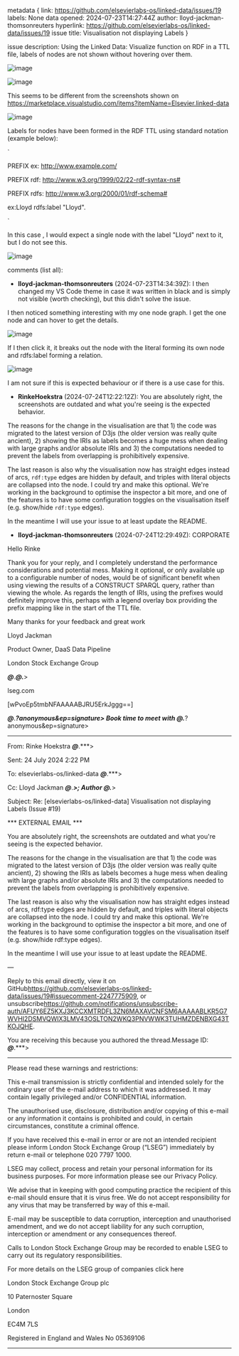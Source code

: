 metadata {
link: https://github.com/elsevierlabs-os/linked-data/issues/19
labels: None
data opened: 2024-07-23T14:27:44Z
author: lloyd-jackman-thomsonreuters
hyperlink: https://github.com/elsevierlabs-os/linked-data/issues/19
issue title: Visualisation not displaying Labels
}

issue description:
Using the Linked Data: Visualize function on RDF in a TTL file, labels of nodes are not shown without hovering over them.

![image](https://github.com/user-attachments/assets/70f4111d-c864-4305-8bd5-cabe0aa82a9a)

![image](https://github.com/user-attachments/assets/71aba35d-cc23-453f-86f0-e5975fe53105)

This seems to be different from the screenshots shown on https://marketplace.visualstudio.com/items?itemName=Elsevier.linked-data

![image](https://github.com/user-attachments/assets/6970640a-7fac-43be-b2b8-03228997dd98)

Labels for nodes have been formed in the RDF TTL using standard notation (example below):

`
PREFIX  ex:     <http://www.example.com/>
PREFIX  rdf:    <http://www.w3.org/1999/02/22-rdf-syntax-ns#>
PREFIX  rdfs:   <http://www.w3.org/2000/01/rdf-schema#>

ex:Lloyd rdfs:label "Lloyd".
`
In this case , I would expect a single node with the label "Lloyd" next to it, but I do not see this.

![image](https://github.com/user-attachments/assets/f40bac99-ec58-4f6c-83ba-82acca1393b9)


comments (list all):
- **lloyd-jackman-thomsonreuters** (2024-07-23T14:34:39Z):
  I then changed my VS Code theme in case it was written in black and is simply not visible (worth checking), but this didn't solve the issue.

I then noticed something interesting with my one node graph. I get the one node and can hover to get the details.

![image](https://github.com/user-attachments/assets/cd404983-a22a-4aab-9044-2ecff68120a0)

If I then click it, it breaks out the node with the literal forming its own node and rdfs:label forming a relation.

![image](https://github.com/user-attachments/assets/69c9ca68-d1e9-476f-9001-c7bf56a3c319)

I am not sure if this is expected behaviour or if there is a use case for this.


- **RinkeHoekstra** (2024-07-24T12:22:12Z):
  You are absolutely right, the screenshots are outdated and what you're seeing is the expected behavior.

The reasons for the change in the visualisation are that 1) the code was migrated to the latest version of D3js (the older version was really quite ancient), 2) showing the IRIs as labels becomes a huge mess when dealing with large graphs and/or absolute IRIs and 3) the computations needed to prevent the labels from overlapping is prohibitively expensive. 

The last reason is also why the visualisation now has straight edges instead of arcs, `rdf:type` edges are hidden by default, and triples with literal objects are collapsed into the node. I could try and make this optional. We're working in the background to optimise the inspector a bit more, and one of the features is to have some configuration toggles on the visualisation itself (e.g. show/hide `rdf:type` edges). 

In the meantime I will use your issue to at least update the README.



- **lloyd-jackman-thomsonreuters** (2024-07-24T12:29:49Z):
  CORPORATE

Hello Rinke

Thank you for your reply, and I completely understand the performance considerations and potential mess.  Making it optional, or only available up to a configurable number of nodes, would be of significant benefit when using viewing the results of a CONSTRUCT SPARQL query, rather than viewing the whole.  As regards the length of IRIs, using the prefixes would definitely improve this, perhaps with a legend overlay box providing the prefix mapping like in the start of the TTL file.

Many thanks for your feedback and great work


Lloyd Jackman

Product Owner, DaaS Data Pipeline

London Stock Exchange Group



***@***.******@***.***>



lseg.com



[wPvoEp5tmbNFAAAAABJRU5ErkJggg==]



***@***.***?anonymous&ep=signature>             Book time to meet with ***@***.***?anonymous&ep=signature>
________________________________
From: Rinke Hoekstra ***@***.***>
Sent: 24 July 2024 2:22 PM
To: elsevierlabs-os/linked-data ***@***.***>
Cc: Lloyd Jackman ***@***.***>; Author ***@***.***>
Subject: Re: [elsevierlabs-os/linked-data] Visualisation not displaying Labels (Issue #19)

*** EXTERNAL EMAIL ***


You are absolutely right, the screenshots are outdated and what you're seeing is the expected behavior.

The reasons for the change in the visualisation are that 1) the code was migrated to the latest version of D3js (the older version was really quite ancient), 2) showing the IRIs as labels becomes a huge mess when dealing with large graphs and/or absolute IRIs and 3) the computations needed to prevent the labels from overlapping is prohibitively expensive.

The last reason is also why the visualisation now has straight edges instead of arcs, rdf:type edges are hidden by default, and triples with literal objects are collapsed into the node. I could try and make this optional. We're working in the background to optimise the inspector a bit more, and one of the features is to have some configuration toggles on the visualisation itself (e.g. show/hide rdf:type edges).

In the meantime I will use your issue to at least update the README.

—
Reply to this email directly, view it on GitHub<https://github.com/elsevierlabs-os/linked-data/issues/19#issuecomment-2247775909>, or unsubscribe<https://github.com/notifications/unsubscribe-auth/AFUY6EZ5KXJ3KCCXMTRDFL3ZN6MAXAVCNFSM6AAAAABLKR5G7WVHI2DSMVQWIX3LMV43OSLTON2WKQ3PNVWWK3TUHMZDENBXG43TKOJQHE>.
You are receiving this because you authored the thread.Message ID: ***@***.***>
------------------------------------------------------------------------------------------------------------
 
Please read these warnings and restrictions:
This e-mail transmission is strictly confidential and intended solely for the ordinary user of the e-mail address to which it was addressed. It may contain legally privileged and/or CONFIDENTIAL information.
The unauthorised use, disclosure, distribution and/or copying of this e-mail or any information it contains is prohibited and could, in certain circumstances, constitute a criminal offence.
If you have received this e-mail in error or are not an intended recipient please inform London Stock Exchange Group (“LSEG”) immediately by return e-mail or telephone 020 7797 1000.
LSEG may collect, process and retain your personal information for its business purposes. For more information please see our Privacy Policy.
We advise that in keeping with good computing practice the recipient of this e-mail should ensure that it is virus free. We do not accept responsibility for any virus that may be transferred by way of this e-mail.
E-mail may be susceptible to data corruption, interception and unauthorised amendment, and we do not accept liability for any such corruption, interception or amendment or any consequences thereof. 
Calls to London Stock Exchange Group may be recorded to enable LSEG to carry out its regulatory responsibilities.
For more details on the LSEG group of companies click here 
London Stock Exchange Group plc
10 Paternoster Square
London 
EC4M 7LS
Registered in England and Wales No 05369106
 
------------------------------------------------------------------------------------------------------------



